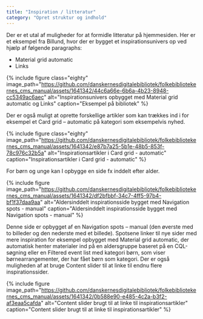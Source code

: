 ```yaml
---
title: "Inspiration / litteratur"
category: "Opret struktur og indhold"
---
```

Der er et utal af muligheder for at formidle litteratur på hjemmesiden.
Her er et eksempel fra Billund, hvor der er bygget et inspirationsunivers op ved hjælp af følgende paragraphs:
-	Material grid automatic
-	Links

{% include figure class="eighty" image_path="https://github.com/danskernesdigitalebibliotek/folkebibliotekernes_cms_manual/assets/1641342/44c6a66e-6b6a-4b23-8948-cc5349ac6aec" alt="Inspirationsunivers opbygget med Material grid automatic og Links" caption="Eksempel på bibliotek" %}

Der er også muligt at oprette forskellige artikler som kan trækkes ind i for eksempel et Card grid – automatic på kategori som eksempelvis nyhed.

{% include figure class="eighty" image_path="https://github.com/danskernesdigitalebibliotek/folkebibliotekernes_cms_manual/assets/1641342/e87b7a25-5b1e-48b5-853f-78c976c32b5a" alt="Inspirationsartikler i Card grid - automatic" caption="Inspirationsartikler i Card grid - automatic" %}

For børn og unge kan I opbygge en side fx inddelt efter alder.

{% include figure image_path="https://github.com/danskernesdigitalebibliotek/folkebibliotekernes_cms_manual/assets/1641342/df2bfbbf-34c7-4ff5-97b4-bf1f37daa9aa" alt="Aldersinddelt inspirationsside bygget med Navigation spots - manual" caption="Aldersinddelt inspirationsside bygget med Navigation spots - manual" %}

Denne side er opbygget af en Navigation spots – manual (den øverste med to billeder og den nederste med et billede). Spotsene linker til nye sider med mere inspiration for eksempel opbygget med Material grid automatic, der automatisk henter materialer ind på en aldersgruppe baseret på en CQL-søgning eller en Filtered event list med kategori børn, som viser børnearrangementer, der har fået børn som kategori.
Der er også muligheden af at bruge Content slider til at linke til endnu flere inspirationssider.

{% include figure image_path="https://github.com/danskernesdigitalebibliotek/folkebibliotekernes_cms_manual/assets/1641342/0b588e90-e485-4c2a-b3f2-af3eaa5cafda" alt="Content slider brugt til at linke til inspirationsartikler" caption="Content slider brugt til at linke til inspirationsartikler" %}





